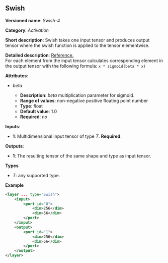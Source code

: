 ## Swish <a name="Swish"></a>

**Versioned name**: *Swish-4*

**Category**: *Activation*

**Short description**: Swish takes one input tensor and produces output tensor where the swish function is applied to the tensor elementwise.

**Detailed description**: [Reference.](https://arxiv.org/pdf/1710.05941.pdf)    
For each element from the input tensor calculates corresponding
element in the output tensor with the following formula: `x * sigmoid(beta * x)`

**Attributes**:

* *beta*

  * **Description**: *beta* multiplication parameter for sigmoid.
  * **Range of values**: non-negative positive floating point number
  * **Type**: float
  * **Default value**: 1.0
  * **Required**: *no*


**Inputs**:

*   **1**: Multidimensional input tensor of type *T*. **Required**.

**Outputs**:

*   **1**: The resulting tensor of the same shape and type as input tensor.

**Types**

* *T*: any supported type.


**Example**

```xml
<layer ... type="Swish">
    <input>
        <port id="0">
            <dim>256</dim>
            <dim>56</dim>
        </port>
    </input>
    <output>
        <port id="1">
            <dim>256</dim>
            <dim>56</dim>
        </port>
    </output>
</layer>
```